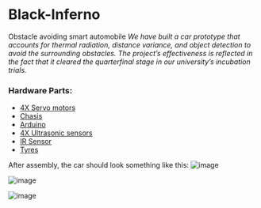 # Black-Inferno
Obstacle avoiding smart automobile
<i>We have built a car prototype that accounts for thermal radiation, distance variance, and object detection to avoid the surrounding obstacles. The project’s effectiveness is reflected in the fact that it cleared the quarterfinal stage in our university’s incubation trials.</i>

### Hardware Parts:

- [4X Servo motors](https://www.amazon.in/Techwiz-Helicopter-Airplane-Robotics-Project/dp/B099X8D7VG/ref=sr_1_8?crid=XZ44XIBMY9NS&keywords=servo+motors&qid=1699490605&sprefix=servo+motot%2Caps%2C238&sr=8-8)
- [Chasis](https://www.amazon.in/INVENTO-Wheel-Metal-Chassis-130x105x45mm/dp/B0844MJ31B/ref=sr_1_31?crid=2EZLALOLAXVRW&keywords=chasis+car&qid=1699490929&sprefix=cases+ca%2Caps%2C304&sr=8-31)
- [Arduino](https://www.amazon.in/roboCraze-Arduino-Development-Board-cable/dp/B07G4C4D8F/ref=sr_1_5?crid=1UYQV7QOI0F9J&keywords=arduino&qid=1699490982&sprefix=arduin%2Caps%2C309&sr=8-5)
- [4X Ultrasonic sensors](https://www.amazon.in/Scriptronics-HC-SR04-Ultrasonic-Distance-MEGA2560/dp/B08K5XN46G/ref=sr_1_7?crid=2LO60NX4XPK2U&keywords=ultrasonic+sensor+for+arduino+uno&qid=1699491020&sprefix=ultrasonic+sensor+%2Caps%2C218&sr=8-7)
- [IR Sensor](https://www.amazon.in/Robotbanao-Infrared-Obstacle-Avoidance-Sensor/dp/B09H48S43B/ref=sr_1_1_sspa?crid=1A2ZO0GFHWVW1&keywords=IR+sensor&qid=1699491090&sprefix=ir+senso%2Caps%2C195&sr=8-1-spons&sp_csd=d2lkZ2V0TmFtZT1zcF9hdGY&psc=1)
- [Tyres](https://www.amazon.in/Robocraze-Chassis-Plastic-Deceleration-Arduino/dp/B077T1K2NZ/ref=sr_1_2?crid=3BTNZUV4VZUSC&keywords=tyres+chassis+car+projects&qid=1699491118&sprefix=tyres+chasis+car+projec%2Caps%2C207&sr=8-2)

After assembly, the car should look something like this:
![image](https://github.com/meghsat/Black-Inferno/assets/46103704/e19e0d06-bafb-412d-a197-24ba58f4bcd8)

![image](https://github.com/meghsat/Black-Inferno/assets/46103704/27358514-7449-4909-b361-bc66b7595ac4)

![image](https://github.com/meghsat/Black-Inferno/assets/46103704/a0edea80-4a6b-446b-8ae7-a1a1ace7feab)

